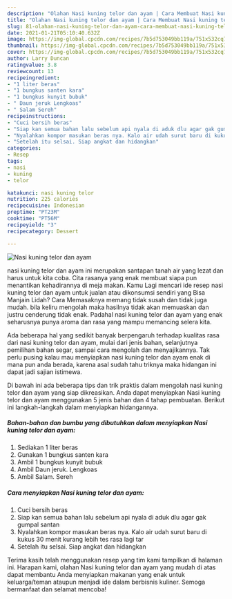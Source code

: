 ```yaml
---
description: "Olahan Nasi kuning telor dan ayam | Cara Membuat Nasi kuning telor dan ayam Yang Paling Enak"
title: "Olahan Nasi kuning telor dan ayam | Cara Membuat Nasi kuning telor dan ayam Yang Paling Enak"
slug: 81-olahan-nasi-kuning-telor-dan-ayam-cara-membuat-nasi-kuning-telor-dan-ayam-yang-paling-enak
date: 2021-01-21T05:10:40.632Z
image: https://img-global.cpcdn.com/recipes/7b5d753049bb119a/751x532cq70/nasi-kuning-telor-dan-ayam-foto-resep-utama.jpg
thumbnail: https://img-global.cpcdn.com/recipes/7b5d753049bb119a/751x532cq70/nasi-kuning-telor-dan-ayam-foto-resep-utama.jpg
cover: https://img-global.cpcdn.com/recipes/7b5d753049bb119a/751x532cq70/nasi-kuning-telor-dan-ayam-foto-resep-utama.jpg
author: Larry Duncan
ratingvalue: 3.8
reviewcount: 13
recipeingredient:
- "1 liter beras"
- "1 bungkus santen kara"
- "1 bungkus kunyit bubuk"
- " Daun jeruk Lengkoas"
- " Salam Sereh"
recipeinstructions:
- "Cuci bersih beras"
- "Siap kan semua bahan lalu sebelum api nyala di aduk dlu agar gak gumpal santan"
- "Nyalahkan kompor masukan beras nya. Kalo air udah surut baru di kukus 30 menit kurang lebih tes rasa lagi tar"
- "Setelah itu selsai. Siap angkat dan hidangkan"
categories:
- Resep
tags:
- nasi
- kuning
- telor

katakunci: nasi kuning telor 
nutrition: 225 calories
recipecuisine: Indonesian
preptime: "PT23M"
cooktime: "PT56M"
recipeyield: "3"
recipecategory: Dessert

---
```



![Nasi kuning telor dan ayam](https://img-global.cpcdn.com/recipes/7b5d753049bb119a/751x532cq70/nasi-kuning-telor-dan-ayam-foto-resep-utama.jpg)


nasi kuning telor dan ayam ini merupakan santapan tanah air yang lezat dan harus untuk kita coba. Cita rasanya yang enak membuat siapa pun menantikan kehadirannya di meja makan.
Kamu Lagi mencari ide resep nasi kuning telor dan ayam untuk jualan atau dikonsumsi sendiri yang Bisa Manjain Lidah? Cara Memasaknya memang tidak susah dan tidak juga mudah. bila keliru mengolah maka hasilnya tidak akan memuaskan dan justru cenderung tidak enak. Padahal nasi kuning telor dan ayam yang enak seharusnya punya aroma dan rasa yang mampu memancing selera kita.

Ada beberapa hal yang sedikit banyak berpengaruh terhadap kualitas rasa dari nasi kuning telor dan ayam, mulai dari jenis bahan, selanjutnya pemilihan bahan segar, sampai cara mengolah dan menyajikannya. Tak perlu pusing kalau mau menyiapkan nasi kuning telor dan ayam enak di mana pun anda berada, karena asal sudah tahu triknya maka hidangan ini dapat jadi sajian istimewa.




Di bawah ini ada beberapa tips dan trik praktis dalam mengolah nasi kuning telor dan ayam yang siap dikreasikan. Anda dapat menyiapkan Nasi kuning telor dan ayam menggunakan 5 jenis bahan dan 4 tahap pembuatan. Berikut ini langkah-langkah dalam menyiapkan hidangannya.

<!--inarticleads1-->

##### Bahan-bahan dan bumbu yang dibutuhkan dalam menyiapkan Nasi kuning telor dan ayam:

1. Sediakan 1 liter beras
1. Gunakan 1 bungkus santen kara
1. Ambil 1 bungkus kunyit bubuk
1. Ambil  Daun jeruk. Lengkoas
1. Ambil  Salam. Sereh




<!--inarticleads2-->

##### Cara menyiapkan Nasi kuning telor dan ayam:

1. Cuci bersih beras
1. Siap kan semua bahan lalu sebelum api nyala di aduk dlu agar gak gumpal santan
1. Nyalahkan kompor masukan beras nya. Kalo air udah surut baru di kukus 30 menit kurang lebih tes rasa lagi tar
1. Setelah itu selsai. Siap angkat dan hidangkan




Terima kasih telah menggunakan resep yang tim kami tampilkan di halaman ini. Harapan kami, olahan Nasi kuning telor dan ayam yang mudah di atas dapat membantu Anda menyiapkan makanan yang enak untuk keluarga/teman ataupun menjadi ide dalam berbisnis kuliner. Semoga bermanfaat dan selamat mencoba!
